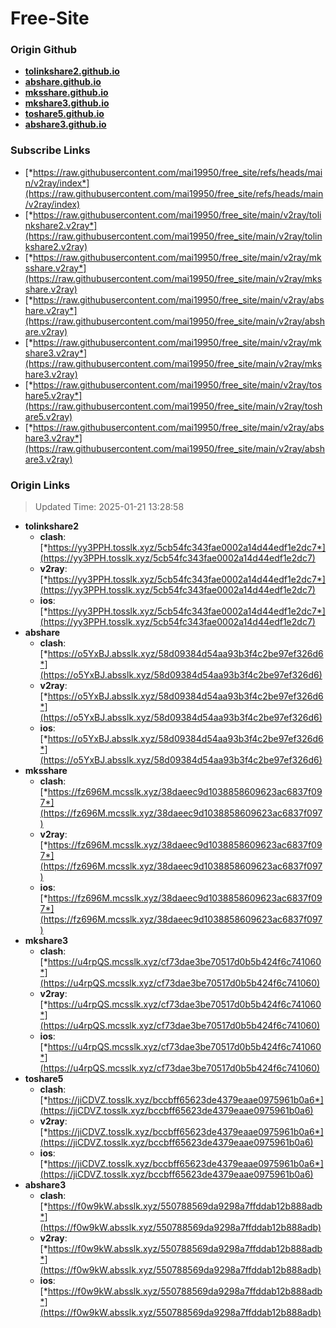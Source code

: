 # Free-Site

### Origin Github

- [**tolinkshare2.github.io**](https://github.com/tolinkshare2/tolinkshare2.github.io)
- [**abshare.github.io**](https://github.com/abshare/abshare.github.io)
- [**mksshare.github.io**](https://github.com/mksshare/mksshare.github.io)
- [**mkshare3.github.io**](https://github.com/mkshare3/mkshare3.github.io)
- [**toshare5.github.io**](https://github.com/toshare5/toshare5.github.io)
- [**abshare3.github.io**](https://github.com/abshare3/abshare3.github.io)

### Subscribe Links

- [*https://raw.githubusercontent.com/mai19950/free_site/refs/heads/main/v2ray/index*](https://raw.githubusercontent.com/mai19950/free_site/refs/heads/main/v2ray/index)
- [*https://raw.githubusercontent.com/mai19950/free_site/main/v2ray/tolinkshare2.v2ray*](https://raw.githubusercontent.com/mai19950/free_site/main/v2ray/tolinkshare2.v2ray)
- [*https://raw.githubusercontent.com/mai19950/free_site/main/v2ray/mksshare.v2ray*](https://raw.githubusercontent.com/mai19950/free_site/main/v2ray/mksshare.v2ray)
- [*https://raw.githubusercontent.com/mai19950/free_site/main/v2ray/abshare.v2ray*](https://raw.githubusercontent.com/mai19950/free_site/main/v2ray/abshare.v2ray)
- [*https://raw.githubusercontent.com/mai19950/free_site/main/v2ray/mkshare3.v2ray*](https://raw.githubusercontent.com/mai19950/free_site/main/v2ray/mkshare3.v2ray)
- [*https://raw.githubusercontent.com/mai19950/free_site/main/v2ray/toshare5.v2ray*](https://raw.githubusercontent.com/mai19950/free_site/main/v2ray/toshare5.v2ray)
- [*https://raw.githubusercontent.com/mai19950/free_site/main/v2ray/abshare3.v2ray*](https://raw.githubusercontent.com/mai19950/free_site/main/v2ray/abshare3.v2ray)

### Origin Links

> Updated Time: 2025-01-21 13:28:58

- **tolinkshare2**
  - **clash**: [*https://yy3PPH.tosslk.xyz/5cb54fc343fae0002a14d44edf1e2dc7*](https://yy3PPH.tosslk.xyz/5cb54fc343fae0002a14d44edf1e2dc7)
  - **v2ray**: [*https://yy3PPH.tosslk.xyz/5cb54fc343fae0002a14d44edf1e2dc7*](https://yy3PPH.tosslk.xyz/5cb54fc343fae0002a14d44edf1e2dc7)
  - **ios**: [*https://yy3PPH.tosslk.xyz/5cb54fc343fae0002a14d44edf1e2dc7*](https://yy3PPH.tosslk.xyz/5cb54fc343fae0002a14d44edf1e2dc7)
- **abshare**
  - **clash**: [*https://o5YxBJ.absslk.xyz/58d09384d54aa93b3f4c2be97ef326d6*](https://o5YxBJ.absslk.xyz/58d09384d54aa93b3f4c2be97ef326d6)
  - **v2ray**: [*https://o5YxBJ.absslk.xyz/58d09384d54aa93b3f4c2be97ef326d6*](https://o5YxBJ.absslk.xyz/58d09384d54aa93b3f4c2be97ef326d6)
  - **ios**: [*https://o5YxBJ.absslk.xyz/58d09384d54aa93b3f4c2be97ef326d6*](https://o5YxBJ.absslk.xyz/58d09384d54aa93b3f4c2be97ef326d6)
- **mksshare**
  - **clash**: [*https://fz696M.mcsslk.xyz/38daeec9d1038858609623ac6837f097*](https://fz696M.mcsslk.xyz/38daeec9d1038858609623ac6837f097)
  - **v2ray**: [*https://fz696M.mcsslk.xyz/38daeec9d1038858609623ac6837f097*](https://fz696M.mcsslk.xyz/38daeec9d1038858609623ac6837f097)
  - **ios**: [*https://fz696M.mcsslk.xyz/38daeec9d1038858609623ac6837f097*](https://fz696M.mcsslk.xyz/38daeec9d1038858609623ac6837f097)
- **mkshare3**
  - **clash**: [*https://u4rpQS.mcsslk.xyz/cf73dae3be70517d0b5b424f6c741060*](https://u4rpQS.mcsslk.xyz/cf73dae3be70517d0b5b424f6c741060)
  - **v2ray**: [*https://u4rpQS.mcsslk.xyz/cf73dae3be70517d0b5b424f6c741060*](https://u4rpQS.mcsslk.xyz/cf73dae3be70517d0b5b424f6c741060)
  - **ios**: [*https://u4rpQS.mcsslk.xyz/cf73dae3be70517d0b5b424f6c741060*](https://u4rpQS.mcsslk.xyz/cf73dae3be70517d0b5b424f6c741060)
- **toshare5**
  - **clash**: [*https://jiCDVZ.tosslk.xyz/bccbff65623de4379eaae0975961b0a6*](https://jiCDVZ.tosslk.xyz/bccbff65623de4379eaae0975961b0a6)
  - **v2ray**: [*https://jiCDVZ.tosslk.xyz/bccbff65623de4379eaae0975961b0a6*](https://jiCDVZ.tosslk.xyz/bccbff65623de4379eaae0975961b0a6)
  - **ios**: [*https://jiCDVZ.tosslk.xyz/bccbff65623de4379eaae0975961b0a6*](https://jiCDVZ.tosslk.xyz/bccbff65623de4379eaae0975961b0a6)
- **abshare3**
  - **clash**: [*https://f0w9kW.absslk.xyz/550788569da9298a7ffddab12b888adb*](https://f0w9kW.absslk.xyz/550788569da9298a7ffddab12b888adb)
  - **v2ray**: [*https://f0w9kW.absslk.xyz/550788569da9298a7ffddab12b888adb*](https://f0w9kW.absslk.xyz/550788569da9298a7ffddab12b888adb)
  - **ios**: [*https://f0w9kW.absslk.xyz/550788569da9298a7ffddab12b888adb*](https://f0w9kW.absslk.xyz/550788569da9298a7ffddab12b888adb)
